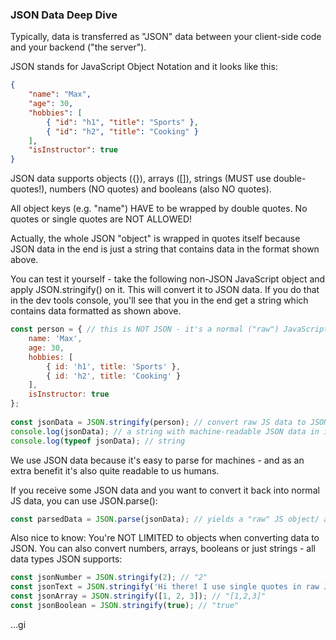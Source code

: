 ### JSON Data Deep Dive

Typically, data is transferred as "JSON" data between your client-side code and your backend ("the server").

JSON stands for JavaScript Object Notation and it looks like this:

```json
{
    "name": "Max",
    "age": 30,
    "hobbies": [
        { "id": "h1", "title": "Sports" },
        { "id": "h2", "title": "Cooking" }
    ],
    "isInstructor": true
}
```
JSON data supports objects ({}), arrays ([]), strings (MUST use double-quotes!), numbers (NO quotes) and booleans (also NO quotes).

All object keys (e.g. "name") HAVE to be wrapped by double quotes. No quotes or single quotes are NOT ALLOWED!

Actually, the whole JSON "object" is wrapped in quotes itself because JSON data in the end is just a string that contains data in the format shown above.

You can test it yourself - take the following non-JSON JavaScript object and apply JSON.stringify() on it. This will convert it to JSON data. If you do that in the dev tools console, you'll see that you in the end get a string which contains data formatted as shown above.

```js
const person = { // this is NOT JSON - it's a normal ("raw") JavaScript object!
    name: 'Max',
    age: 30,
    hobbies: [
        { id: 'h1', title: 'Sports' },
        { id: 'h2', title: 'Cooking' }
    ],
    isInstructor: true
};
 
const jsonData = JSON.stringify(person); // convert raw JS data to JSON data string
console.log(jsonData); // a string with machine-readable JSON data in it
console.log(typeof jsonData); // string
```
We use JSON data because it's easy to parse for machines - and as an extra benefit it's also quite readable to us humans.

If you receive some JSON data and you want to convert it back into normal JS data, you can use JSON.parse():
```js
const parsedData = JSON.parse(jsonData); // yields a "raw" JS object/ array etc.
```
Also nice to know: You're NOT LIMITED to objects when converting data to JSON. You can also convert numbers, arrays, booleans or just strings - all data types JSON supports:
```js
const jsonNumber = JSON.stringify(2); // "2"
const jsonText = JSON.stringify('Hi there! I use single quotes in raw JS'); // ""Hi there! ...""
const jsonArray = JSON.stringify([1, 2, 3]); // "[1,2,3]"
const jsonBoolean = JSON.stringify(true); // "true"
```
...gi